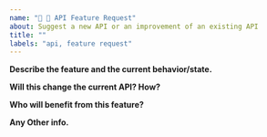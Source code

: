 ```yaml
---
name: "🧬 💎 API Feature Request"
about: Suggest a new API or an improvement of an existing API
title: ""
labels: "api, feature request"
---
```


<!--
  Please provide a clear and concise description of your idea. Consider adding code examples, screenshots, and references to similar APIs.
-->

**Describe the feature and the current behavior/state.**

**Will this change the current API? How?**

**Who will benefit from this feature?**

**Any Other info.**
